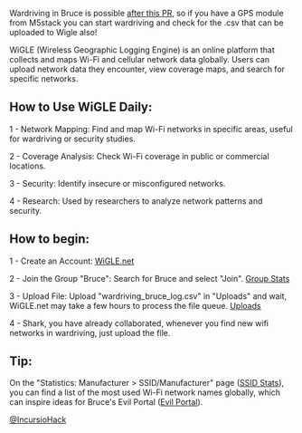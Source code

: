 Wardriving in Bruce is possible [after this PR](https://github.com/pr3y/Bruce/pull/100), so if you have a GPS module from M5stack you can start wardriving and check for the .csv that can be uploaded to Wigle also!

WiGLE (Wireless Geographic Logging Engine) is an online platform that collects and maps Wi-Fi and cellular network data globally. Users can upload network data they encounter, view coverage maps, and search for specific networks.

## How to Use WiGLE Daily:

1 - Network Mapping: Find and map Wi-Fi networks in specific areas, useful for wardriving or security studies.

2 - Coverage Analysis: Check Wi-Fi coverage in public or commercial locations.

3 - Security: Identify insecure or misconfigured networks.

4 - Research: Used by researchers to analyze network patterns and security.


## How to begin:

1 - Create an Account: [WiGLE.net](https://wigle.net/)

2 - Join the Group "Bruce": Search for Bruce and select "Join". [Group Stats](https://wigle.net/stats#groupstats)

3 - Upload File: Upload "wardriving_bruce_log.csv" in "Uploads" and wait, WiGLE.net may take a few hours to process the file queue. [Uploads](https://wigle.net/uploads)

4 - Shark, you have already collaborated, whenever you find new wifi networks in wardriving, just upload the file.


## Tip:
On the "Statistics: Manufacturer > SSID/Manufacturer" page ([SSID Stats](https://wigle.net/stats#ssidstats)), you can find a list of the most used Wi-Fi network names globally, which can inspire ideas for Bruce's Evil Portal ([Evil Portal](https://github.com/pr3y/Bruce/wiki/WiFi#evil-portal)).

[@IncursioHack](https://github.com/IncursioHack)
